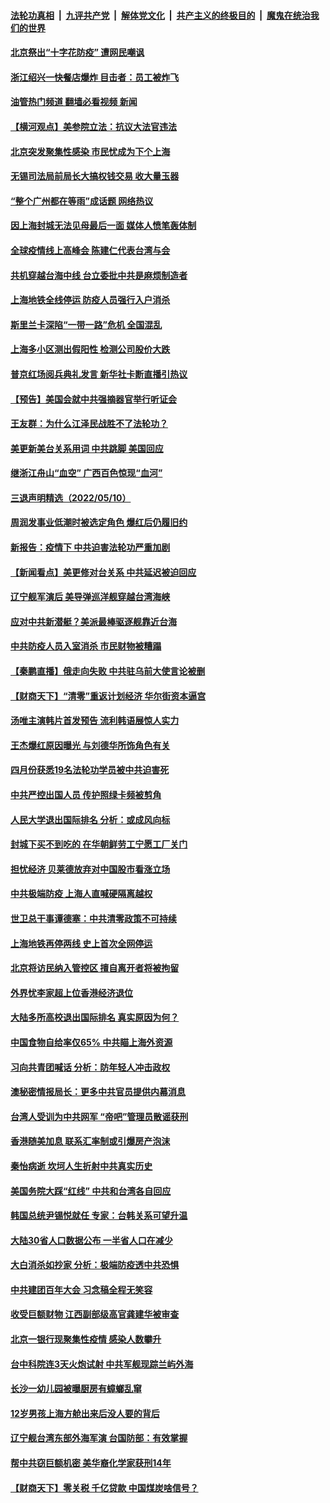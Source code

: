 ####  [法轮功真相](../../../../basic/blob/master/README.md?t=05111901) &nbsp;|&nbsp; [九评共产党](../../../../9ping.md/blob/master/README.md?t=05111901) &nbsp;|&nbsp; [解体党文化](../../../../jtdwh.md/blob/master/README.md?t=05111901)  &nbsp;|&nbsp; [共产主义的终极目的](../../../../gczydzjmd.md/blob/master/README.md?t=05111901) &nbsp;|&nbsp; [魔鬼在统治我们的世界](../../../../mgztzwmdsj.md/blob/master/README.md?t=05111901) 

#### [北京祭出“十字花防疫” 遭网民嘲讽](../pages/nsc413/n13733054.md?t=05111901) 

#### [浙江绍兴一快餐店爆炸 目击者：员工被炸飞](../pages/nsc413/n13733008.md?t=05111901) 

#### [油管热门频道 翻墙必看视频 新闻](http://45.76.130.85:81/youtube.html?05111901)

#### [【横河观点】美参院立法：抗议大法官违法](../pages/nsc413/n13732500.md?t=05111901) 

#### [北京突发聚集性感染 市民忧成为下个上海](../pages/nsc413/n13732920.md?t=05111901) 

#### [无锡司法局前局长大搞权钱交易 收大量玉器](../pages/nsc413/n13732922.md?t=05111901) 

#### [“整个广州都在等雨”成话题 网络热议](../pages/nsc413/n13732931.md?t=05111901) 

#### [因上海封城无法见母最后一面 媒体人愤笔轰体制](../pages/nsc413/n13732917.md?t=05111901) 

#### [全球疫情线上高峰会 陈建仁代表台湾与会](../pages/nsc413/n13732801.md?t=05111901) 

#### [共机穿越台海中线 台立委批中共是麻烦制造者](../pages/nsc413/n13732803.md?t=05111901) 

#### [上海地铁全线停运 防疫人员强行入户消杀](../pages/nsc413/n13732933.md?t=05111901) 

#### [斯里兰卡深陷“一带一路”危机 全国混乱](../pages/nsc413/n13732915.md?t=05111901) 

#### [上海多小区测出假阳性 检测公司股价大跌](../pages/nsc413/n13732743.md?t=05111901) 

#### [普京红场阅兵典礼发言 新华社卡断直播引热议](../pages/nsc413/n13732502.md?t=05111901) 

#### [【预告】美国会就中共强摘器官举行听证会](../pages/nsc413/n13732843.md?t=05111901) 

#### [王友群：为什么江泽民战胜不了法轮功？](../pages/nsc413/n13732367.md?t=05111901) 


#### [美更新美台关系用词 中共跳脚 美国回应](../pages/nsc413/n13732638.md?t=05111901) 

#### [继浙江舟山“血空” 广西百色惊现“血河”](../pages/nsc413/n13732745.md?t=05111901) 

#### [三退声明精选（2022/05/10）](../pages/nsc413/n13732747.md?t=05111901) 

#### [周润发事业低潮时被选定角色 爆红后仍履旧约](../pages/nsc413/n13732486.md?t=05111901) 

#### [新报告：疫情下 中共迫害法轮功严重加剧](../pages/nsc413/n13732612.md?t=05111901) 

#### [【新闻看点】美更修对台关系 中共延迟被迫回应](../pages/nsc413/n13732496.md?t=05111901) 

#### [辽宁舰军演后 美导弹巡洋舰穿越台湾海峡](../pages/nsc413/n13732460.md?t=05111901) 

#### [应对中共新潜艇？美派最棒驱逐舰靠近台海](../pages/nsc413/n13732480.md?t=05111901) 

#### [中共防疫人员入室消杀 市民财物被糟蹋](../pages/nsc413/n13732494.md?t=05111901) 

#### [【秦鹏直播】俄走向失败 中共驻乌前大使言论被删](../pages/nsc413/n13732487.md?t=05111901) 

#### [【财商天下】“清零”重返计划经济 华尔街资本逼宫](../pages/nsc413/n13732331.md?t=05111901) 

#### [汤唯主演韩片首发预告 流利韩语展惊人实力](../pages/nsc413/n13732417.md?t=05111901) 

#### [王杰爆红原因曝光 与刘德华所饰角色有关](../pages/nsc413/n13731611.md?t=05111901) 

#### [四月份获悉19名法轮功学员被中共迫害死](../pages/nsc413/n13731456.md?t=05111901) 

#### [中共严控出国人员 传护照绿卡频被剪角](../pages/nsc413/n13732392.md?t=05111901) 

#### [人民大学退出国际排名 分析：或成风向标](../pages/nsc413/n13732204.md?t=05111901) 

#### [封城下买不到吃的 在华朝鲜劳工宁愿工厂关门](../pages/nsc413/n13732368.md?t=05111901) 

#### [担忧经济 贝莱德放弃对中国股市看涨立场](../pages/nsc413/n13732374.md?t=05111901) 

#### [中共极端防疫 上海人直喊硬隔离越权](../pages/nsc413/n13732359.md?t=05111901) 

#### [世卫总干事谭德塞：中共清零政策不可持续](../pages/nsc413/n13732334.md?t=05111901) 

#### [上海地铁再停两线 史上首次全网停运](../pages/nsc413/n13732303.md?t=05111901) 

#### [北京将访民纳入管控区 擅自离开者将被拘留](../pages/nsc413/n13732205.md?t=05111901) 

#### [外界忧李家超上位香港经济退位](../pages/nsc413/n13732290.md?t=05111901) 

#### [大陆多所高校退出国际排名 真实原因为何？](../pages/nsc413/n13732079.md?t=05111901) 

#### [中国食物自给率仅65% 中共瞄上海外资源](../pages/nsc413/n13732272.md?t=05111901) 

#### [习向共青团喊话 分析：防年轻人冲击政权](../pages/nsc413/n13732150.md?t=05111901) 

#### [澳秘密情报局长：更多中共官员提供内幕消息](../pages/nsc413/n13732119.md?t=05111901) 

#### [台湾人受训为中共网军 “帝吧”管理员散谣获刑](../pages/nsc413/n13732240.md?t=05111901) 

#### [香港随美加息 联系汇率制或引爆房产泡沫](../pages/nsc413/n13732223.md?t=05111901) 

#### [秦怡病逝 坎坷人生折射中共真实历史](../pages/nsc413/n13731405.md?t=05111901) 

#### [美国务院大踩“红线” 中共和台湾各自回应](../pages/nsc413/n13732069.md?t=05111901) 

#### [韩国总统尹锡悦就任 专家：台韩关系可望升温](../pages/nsc413/n13732002.md?t=05111901) 

#### [大陆30省人口数据公布 一半省人口在减少](../pages/nsc413/n13732036.md?t=05111901) 

#### [大白消杀如抄家 分析：极端防疫透中共恐惧](../pages/nsc413/n13732034.md?t=05111901) 

#### [中共建团百年大会 习念稿全程无笑容](../pages/nsc413/n13731854.md?t=05111901) 

#### [收受巨额财物 江西副部级高官龚建华被审查](../pages/nsc413/n13732003.md?t=05111901) 

#### [北京一银行现聚集性疫情 感染人数攀升](../pages/nsc413/n13731998.md?t=05111901) 

#### [台中科院连3天火炮试射 中共军舰现踪兰屿外海](../pages/nsc413/n13731935.md?t=05111901) 

#### [长沙一幼儿园被曝厨房有蟑螂乱窜](../pages/nsc413/n13731916.md?t=05111901) 

#### [12岁男孩上海方舱出来后没人要的背后](../pages/nsc413/n13731879.md?t=05111901) 

#### [辽宁舰台湾东部外海军演 台国防部：有效掌握](../pages/nsc413/n13731853.md?t=05111901) 

#### [帮中共窃巨额机密 美华裔化学家获刑14年](../pages/nsc413/n13731669.md?t=05111901) 


#### [【财商天下】零关税 千亿贷款 中国煤炭啥信号？](../pages/nsc413/n13731880.md?t=05111901) 

<img src='http://gfw-breaker.win/goodnews/indexes/nsc413.md' width='0px' height='0px'/>
